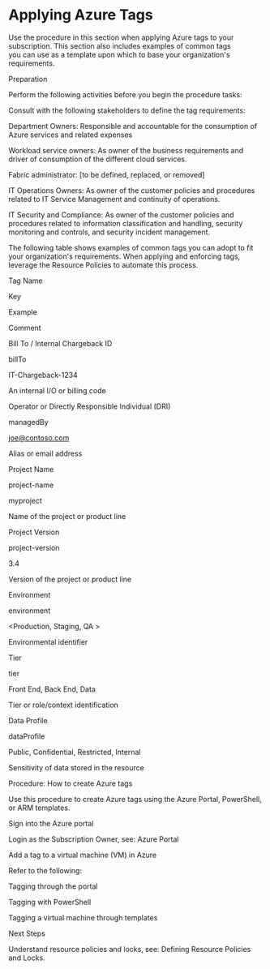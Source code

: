 # Applying Azure Tags 



Use the procedure in this section when applying Azure tags to your subscription. This section also includes examples of common tags  
you can use as a template upon which to base your organization's requirements. 


 


 


 


Preparation 


Perform the following activities before you begin the procedure tasks:  


 

Consult with the following stakeholders to define the tag requirements:  



 

Department Owners:  Responsible and accountable for the consumption of Azure services and related expenses 



 

Workload service owners:  As owner of the business requirements and driver of consumption of the different cloud 
services. 



 

Fabric administrator:  [to be defined, replaced, or removed] 



 

IT Operations Owners:  As owner of the customer policies and procedures related to IT Service Management and 
continuity of operations. 



 

IT Security and Compliance:  As owner of the customer policies and procedures related to information classification and 
handling, security monitoring and controls, and security incident management. 



 

The following table shows examples of common tags you can adopt to fit your organization's requirements. When applying and 
enforcing tags, leverage the Resource Policies to automate this process. 


 








Tag Name 
 


Key 
 


Example 
 


Comment 
 



Bill To / Internal Chargeback ID 
 


billTo 
 


IT-Chargeback-1234 
 


An internal I/O or billing code 
 



Operator or Directly Responsible Individual (DRI) 
 


managedBy 
 


joe@contoso.com 
 


Alias or email address 
 



Project Name 
 


project-name 
 


myproject 
 


Name of the project or product line 
 



Project Version 
 


project-version 
 


3.4 
 


Version of the project or product line 
 



Environment 
 


environment 
 


<Production, Staging, QA > 
 


Environmental identifier 
 



Tier 
 


tier 
 


Front End, Back End, Data 
 


Tier or role/context identification 
 



Data Profile 
 


dataProfile 
 


Public, Confidential, Restricted, Internal 
 


Sensitivity of data stored in the resource 
 


 


 


 


Procedure: How to create Azure tags 


 


Use this procedure to create Azure tags using the Azure Portal, PowerShell, or ARM templates. 


 

Sign into the Azure portal 



Login as the Subscription Owner, see:  Azure Portal 


 

Add a tag to a virtual machine (VM) in Azure 



Refer to the following: 

Tagging through the portal 


Tagging with PowerShell 


Tagging a virtual machine through templates 



 


 


 


Next Steps 


Understand resource policies and locks, see:  Defining Resource Policies and Locks. 
